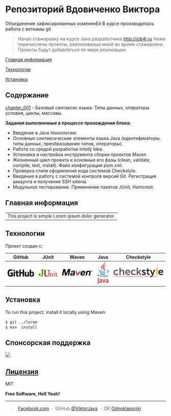 # Репозиторий Вдовиченко Виктора
Объединение зафиксированных измененЕй 
В курсе производилась работа с веткамы git
>Начал стажировку на курсе Java разработчика http://job4j.ru 
Ниже перечислены проекты, реализованые мной во время стажировки. 
Проекты будут добавляться по мере реализации.
>
 [Главная информация](#Главная-информация)<p>
 [Технологии](#Технологии)<p>
 [Установка](#Установка)
 
## Содержание
[chapter_001](https://github.com/ViktorJava/job4j/tree/master/chapter_001) - Базовый синтаксис языка: Типы данных, операторы условия, циклы, массивы.
 
**Задания выполненные в процессе прохождения блока:**

* Введение в Java технологию.
* Основные синтаксические элементы языка Java (идентификаторы, типы данных, преобразования типов, операторы).
* Работа со средой разработки Intellij Idea.
* Установка и настройка инструмента сборки проектов Maven.
* Жизненный цикл проекта и основные его фазы (clean, validate, compile, test, install). 
Файл конфигурации pom.xml.
* Проверка стиля оформления кода системой Checkstyle.
* Введение в работу с системой контроля версий Git. Регистрация аккаунта и получение SSH ключа.
* Модульное тестирование. Применение пакетов JUnit, Hamcrest.


## Главная информация
<table>
<tr>
<td>
This project is simple Lorem ipsum dolor generator.
</td>
</tr>
</table>

	
## Технологии
Проект создан с:

|GitHub|JUnit |Maven |Java |Checkstyle |
|------|------|------|-----|-----|
|![Algorithm schema](./images/github.png) |![Algorithm schema](./images/junit.png)|![Algorithm schema](./images/maven.png)|  ![Algorithm schema](./images/java.png)|  ![Algorithm schema](./images/checkstyle.png)   
	
## Установка
To run this project, install it locally using Maven:

```
$ git ../lorem
$ mvn  install
```

## Спонсорская поддержка
[![][liberapay img]][liberapay]

## [Лицензия](https://github.com/ViktorJava/job4j/tree/master/LICENSE)
MIT

**Free Software, Hell Yeah!**

---

> [Facebook.com](https://www.facebook.com/viktor.vdovichenko) &nbsp;&middot;&nbsp;
> GitHub [@ViktorJava](https://github.com/ViktorJava) &nbsp;&middot;&nbsp;
> OK [Odnoklassniki](https://ok.ru/profile/571539586668)

[liberapay]:https://liberapay.com/ViktorJava/donate
[liberapay img]:https://liberapay.com/assets/widgets/donate.svg
